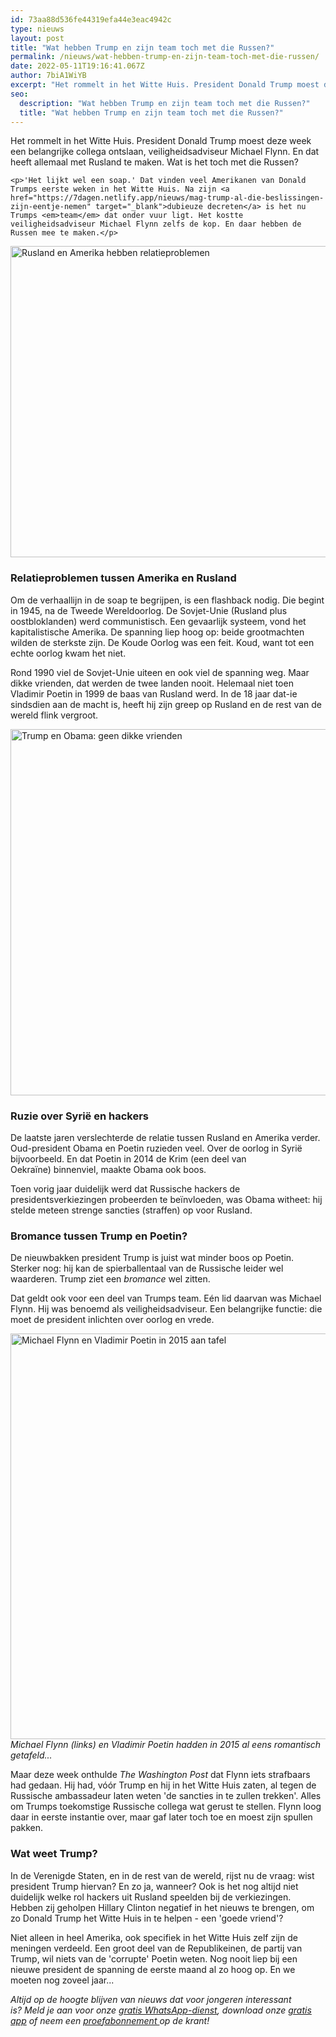 ```yaml
---
id: 73aa88d536fe44319efa44e3eac4942c
type: nieuws
layout: post
title: "Wat hebben Trump en zijn team toch met die Russen?"
permalink: /nieuws/wat-hebben-trump-en-zijn-team-toch-met-die-russen/
date: 2022-05-11T19:16:41.067Z
author: 7biA1WiYB
excerpt: "Het rommelt in het Witte Huis. President Donald Trump moest deze week een belangrijke collega ontslaan, veiligheidsadviseur Michael Flynn. En dat heeft allemaal met Rusland te maken. Wat is het toch met die Russen?  "
seo:
  description: "Wat hebben Trump en zijn team toch met die Russen?"
  title: "Wat hebben Trump en zijn team toch met die Russen?"
---
```

Het rommelt in het Witte Huis. President Donald Trump moest deze week een belangrijke collega ontslaan, veiligheidsadviseur Michael Flynn. En dat heeft allemaal met Rusland te maken. Wat is het toch met die Russen?  

    <p>'Het lijkt wel een soap.' Dat vinden veel Amerikanen van Donald Trumps eerste weken in het Witte Huis. Na zijn <a href="https://7dagen.netlify.app/nieuws/mag-trump-al-die-beslissingen-zijn-eentje-nemen" target="_blank">dubieuze decreten</a> is het nu Trumps <em>team</em> dat onder vuur ligt. Het kostte veiligheidsadviseur Michael Flynn zelfs de kop. En daar hebben de Russen mee te maken.</p>
<p><div class="media media-element-container media-default"><div id="file-415826" class="file file-image file-image-png">

        
  
  <div class="content">
    <img alt="Rusland en Amerika hebben relatieproblemen" title="Beeld: 7Days / Wikipedia" height="498" width="1323" class="media-element file-default" data-delta="1" src="https://7dagen.netlify.app/sites/default/files/Schermafbeelding%202017-02-16%20om%2009.02.29.png">  </div>

  
</div>
</div>
<h3>Relatieproblemen tussen Amerika en Rusland</h3>
<p>Om de verhaallijn in de soap te begrijpen, is een flashback nodig. Die begint in 1945, na de Tweede Wereldoorlog. De Sovjet-Unie (Rusland plus oostbloklanden) werd communistisch. Een gevaarlijk systeem, vond het kapitalistische Amerika. De spanning liep hoog op: beide grootmachten wilden de sterkste zijn. De Koude Oorlog was een feit. Koud, want tot een echte oorlog kwam het niet.</p>
<p>Rond 1990 viel de Sovjet-Unie uiteen en ook viel de spanning weg. Maar dikke vrienden, dat werden de twee landen nooit. Helemaal niet toen Vladimir Poetin in 1999 de baas van Rusland werd. In de 18 jaar dat-ie sindsdien aan de macht is, heeft hij zijn greep op Rusland en de rest van de wereld flink vergroot.</p>
<p><div class="media media-element-container media-default"><div id="file-415827" class="file file-image file-image-png">

        
  
  <div class="content">
    <img alt="Trump en Obama: geen dikke vrienden" title="Beeld: EPA" height="586" width="1166" class="media-element file-default" data-delta="1" src="https://7dagen.netlify.app/sites/default/files/Schermafbeelding%202017-02-16%20om%2009.18.32.png">  </div>

  
</div>
</div>
<h3>Ruzie over Syrië en hackers</h3>
<p>De laatste jaren verslechterde de relatie tussen Rusland en Amerika verder. Oud-president Obama en Poetin ruzieden veel. Over de oorlog in Syrië bijvoorbeeld. En dat Poetin in 2014 de Krim (een deel van Oekraïne) binnenviel, maakte Obama ook boos.</p>
<p>Toen vorig jaar duidelijk werd dat Russische hackers de presidentsverkiezingen probeerden te beïnvloeden, was Obama witheet: hij stelde meteen strenge sancties (straffen) op voor Rusland.</p>
<h3>Bromance tussen Trump en Poetin?</h3>
<p>De nieuwbakken president Trump is juist wat minder boos op Poetin. Sterker nog: hij kan de spierballentaal van de Russische leider wel waarderen. Trump ziet een <em>bromance </em>wel zitten.</p>
<p>Dat geldt ook voor een deel van Trumps team. Eén lid daarvan was Michael Flynn. Hij was benoemd als veiligheidsadviseur. Een belangrijke functie: die moet de president inlichten over oorlog en vrede.</p>
<p><div class="media media-element-container media-default"><div id="file-415828" class="file file-image file-image-png">

        
  
  <div class="content">
    <img alt="Michael Flynn en Vladimir Poetin in 2015 aan tafel" title="Beeld: EPA" height="649" width="1022" class="media-element file-default" data-delta="1" src="https://7dagen.netlify.app/sites/default/files/Schermafbeelding%202017-02-16%20om%2008.14.59.png">  </div>

  
</div>
</div><em>Michael Flynn (links) en Vladimir Poetin hadden in 2015 al eens romantisch getafeld...</em>
<p>Maar deze week onthulde <em>The Washington Post </em>dat Flynn iets strafbaars had gedaan. Hij had, vóór Trump en hij in het Witte Huis zaten, al tegen de Russische ambassadeur laten weten 'de sancties in te zullen trekken'. Alles om Trumps toekomstige Russische collega wat gerust te stellen. Flynn loog daar in eerste instantie over, maar gaf later toch toe en moest zijn spullen pakken.</p>
<h3><strong>Wat weet Trump?</strong></h3>
<p>In de Verenigde Staten, en in de rest van de wereld, rijst nu de vraag: wist president Trump hiervan? En zo ja, wanneer? Ook is het nog altijd niet duidelijk welke rol hackers uit Rusland speelden bij de verkiezingen. Hebben zij geholpen Hillary Clinton negatief in het nieuws te brengen, om zo Donald Trump het Witte Huis in te helpen - een 'goede vriend'? </p>
<p>Niet alleen in heel Amerika, ook specifiek in het Witte Huis zelf zijn de meningen verdeeld. Een groot deel van de Republikeinen, de partij van Trump, wil niets van de 'corrupte' Poetin weten. Nog nooit liep bij een nieuwe president de spanning de eerste maand al zo hoog op. En we moeten nog zoveel jaar...</p>
<p><em>Altijd op de hoogte blijven van nieuws dat voor jongeren interessant is? Meld je aan voor onze </em><a href="https://7dagen.netlify.app/whatsapp"><em>gratis WhatsApp-dienst</em></a><em>, download onze </em><a href="https://7dagen.netlify.app/app"><em>gratis app</em></a><em> of neem een </em><a href="https://abonneren.sevendays.nl/abonneren/abonnementen/ae/artikel"><em>proefabonnement </em></a><em>op de krant!</em></p>  
